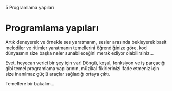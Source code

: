 5 Programlama yapıları

# Programlama yapıları

Artık deneyerek ve örnekle ses yaratmanın, sesler arasında bekleyerek basit
melodiler ve ritimler yaratmanın temellerini öğrendiğinize göre, kod
dünyasının size başka neler sunabileceğini merak ediyor olabilirsiniz...

Evet, heyecan verici bir şey için var! Döngü, koşul, fonksiyon ve iş
parçacığı gibi temel programlama yapılarının, müzikal fikirlerinizi
ifade etmeniz için size inanılmaz güçlü araçlar sağladığı ortaya çıktı.

Temellere bir bakalım...
